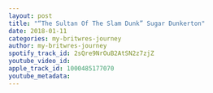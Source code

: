 ```yaml
---
layout: post
title: "“The Sultan Of The Slam Dunk” Sugar Dunkerton"
date: 2018-01-11
categories: my-britwres-journey
author: my-britwres-journey
spotify_track_id: 2sQre9NrOuB2AtSN2z7zjZ
youtube_video_id: 
apple_track_id: 1000485177070
youtube_metadata: 
---
```

